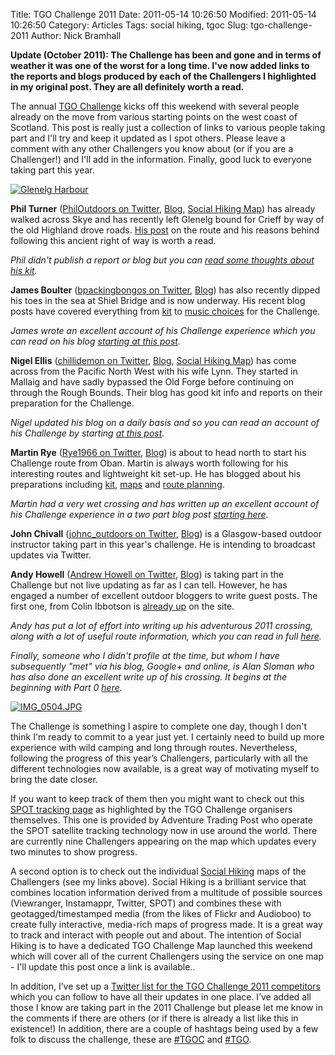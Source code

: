 Title: TGO Challenge 2011
Date: 2011-05-14 10:26:50
Modified: 2011-05-14 10:26:50
Category: Articles
Tags: social hiking, tgoc
Slug: tgo-challenge-2011
Author: Nick Bramhall

**Update (October 2011): The Challenge has been and gone and in terms of weather it was one of the worst for a long time. I've now added links to the reports and blogs produced by each of the Challengers I highlighted in my original post. They are all definitely worth a read.**



The annual [TGO Challenge](http://www.tgochallenge.pwp.blueyonder.co.uk/) kicks off this weekend with several people already on the move from various starting points on the west coast of Scotland. This post is really just a collection of links to various people taking part and I'll try and keep it updated as I spot others. Please leave a comment with any other Challengers you know about (or if you are a Challenger!) and I'll add in the information. Finally, good luck to everyone taking part this year.



[![Glenelg Harbour](http://farm5.static.flickr.com/4130/4997125012_f9e6beb2aa_b.jpg)](http://www.flickr.com/photos/black_friction/4997125012/)

<!--more-->

**Phil Turner** ([PhilOutdoors on Twitter](http://twitter.com/#!/PhilOutdoors), [Blog](http://lightweightoutdoors.com/), [Social Hiking Map](http://new.socialhiking.org.uk/maps/os/PhilOutdoors/TGO-Challenge-2011)) has already walked across Skye and has recently left Glenelg bound for Crieff by way of the old Highland drove roads. [His post](http://lightweightoutdoors.com/?p=1924) on the route and his reasons behind following this ancient right of way is worth a read. 



_Phil didn't publish a report or blog but you can [read some thoughts about his kit](http://lightweightoutdoors.com/?cat=402)._



**James Boulter** ([bpackingbongos on Twitter](http://twitter.com/#!/bpackingbongos), [Blog](http://backpackingbongos.wordpress.com/)) has also recently dipped his toes in the sea at Shiel Bridge and is now underway. His recent blog posts have covered everything from [kit](http://backpackingbongos.wordpress.com/2011/05/10/my-tgo-challenge-kit-list/) to [music choices](http://backpackingbongos.wordpress.com/2011/05/08/music-on-the-tgo-challenge/) for the Challenge.



_James wrote an excellent account of his Challenge experience which you can read on his blog [starting at this post](http://backpackingbongos.wordpress.com/2011/06/01/tgo-challenge-2011-days-1-to-4/)._



**Nigel Ellis** ([chillidemon on Twitter](http://twitter.com/#!/chillidemon), [Blog](http://dooger.org/), [Social Hiking Map](http://new.socialhiking.org.uk/maps/os/chillidemon/Nigel-and-Lynn-TGO-Challenge-2011)) has come across from the Pacific North West with his wife Lynn. They started in Mallaig and have sadly bypassed the Old Forge before continuing on through the Rough Bounds. Their blog has good kit info and reports on their preparation for the Challenge.



_Nigel updated his blog on a daily basis and so you can read an account of his Challenge by starting [at this post](http://dooger.org/posts/hiking/tgo/day-1-mallaig-to-achuil-bothy-wildcamp/)._



**Martin Rye** ([Rye1966 on Twitter](http://twitter.com/#!/Rye1966), [Blog](http://summitandvalley.blogspot.com/)) is about to head north to start his Challenge route from Oban. Martin is always worth following for his interesting routes and lightweight kit set-up. He has blogged about his preparations including [kit](http://summitandvalley.blogspot.com/2011/05/tgo-challenge-kit-list.html), [maps](http://summitandvalley.blogspot.com/2011/05/tgo-challenge-maps.html) and [route planning](http://summitandvalley.blogspot.com/2011/01/challenge-planning.html).



_Martin had a very wet crossing and has written up an excellent account of his Challenge experience in a two part blog post [starting here](http://summitandvalley.blogspot.com/2011/06/tgo-challenge-2011-part-one-of-two.html)._



**John Chivall** ([johnc_outdoors on Twitter](http://twitter.com/#!/johnc_outdoors), [Blog](http://www.johnchivall.co.uk/blog/)) is a Glasgow-based outdoor instructor taking part in this year's challenge. He is intending to broadcast updates via Twitter.



**Andy Howell** ([Andrew Howell on Twitter](http://twitter.com/#!/Andrew_Howell), [Blog](http://www.andyhowell.info/trek-blog/)) is taking part in the Challenge but not live updating as far as I can tell. However, he has engaged a number of excellent outdoor bloggers to write guest posts. The first one, from Colin Ibbotson is [already up](http://www.andyhowell.info/trek-blog/2011/05/12/live-life-colin-ibbotson/) on the site.



_Andy has put a lot of effort into writing up his adventurous 2011 crossing, along with a lot of useful route information, which you can read in full [here](http://www.andyhowell.info/GOC-2011/)._



_Finally, someone who I didn't profile at the time, but whom I have subsequently "met" via his blog, Google+ and online, is Alan Sloman who has also done an excellent write up of his crossing. It begins at the beginning with Part 0 [here](http://alansloman.blogspot.com/2011/05/tgo-challenge-2011-journey-up.html)._



[![IMG_0504.JPG](http://farm5.static.flickr.com/4125/4999087490_ec6d4f7806_b.jpg)](http://www.flickr.com/photos/black_friction/4999087490/)

 

The Challenge is something I aspire to complete one day, though I don't think I'm ready to commit to a year just yet. I certainly need to build up more experience with wild camping and long through routes. Nevertheless, following the progress of this year’s Challengers, particularly with all the different technologies now available, is a great way of motivating myself to bring the date closer.

 

If you want to keep track of them then you might want to check out this [SPOT tracking page](http://www.adventuretradingpost.co.uk/maps/tgoc2011.aspx) as highlighted by the TGO Challenge organisers themselves. This one is provided by Adventure Trading Post who operate the SPOT satellite tracking technology now in use around the world. There are currently nine Challengers appearing on the map which updates every two minutes to show progress.



A second option is to check out the individual [Social Hiking](http://new.socialhiking.org.uk/) maps of the Challengers (see my links above). Social Hiking is a brilliant service that combines location information derived from a multitude of possible sources (Viewranger, Instamappr, Twitter, SPOT) and combines these with geotagged/timestamped media (from the likes of Flickr and Audioboo) to create fully interactive, media-rich maps of progress made. It is a great way to track and interact with people out and about. The intention of Social Hiking is to have a dedicated TGO Challenge Map launched this weekend which will cover all of the current Challengers using the service on one map - I'll update this post once a link is available..

 

In addition, I’ve set up a [Twitter list for the TGO Challenge 2011 competitors](http://twitter.com/#!/list/Astronick/tgoc2011) which you can follow to have all their updates in one place. I’ve added all those I know are taking part in the 2011 Challenge but please let me know in the comments if there are others (or if there is already a list like this in existence!) In addition, there are a couple of hashtags being used by a few folk to discuss the challenge, these are [#TGOC](http://twitter.com/#!/search?q=%23tgoc) and [#TGO](http://twitter.com/#!/search?q=%23tgo).
